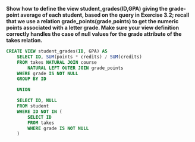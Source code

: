 <b>Show how to define the view student_grades(ID,GPA) giving the grade-point average of each student, based on the query in Exercise 3.2; recall that we use a relation grade_points(grade,points) to get the numeric points associated with a letter grade. Make sure your view definition correctly handles the case of null values for the grade attribute of the takes relation.</b>

```SQL
CREATE VIEW student_grades(ID, GPA) AS 
    SELECT ID, SUM(points * credits) / SUM(credits)
    FROM takes NATURAL JOIN course
        NATURAL LEFT OUTER JOIN grade_points
    WHERE grade IS NOT NULL
    GROUP BY ID

    UNION

    SELECT ID, NULL
    FROM student
    WHERE ID NOT IN (
        SELECT ID 
        FROM takes 
        WHERE grade IS NOT NULL
    )
```